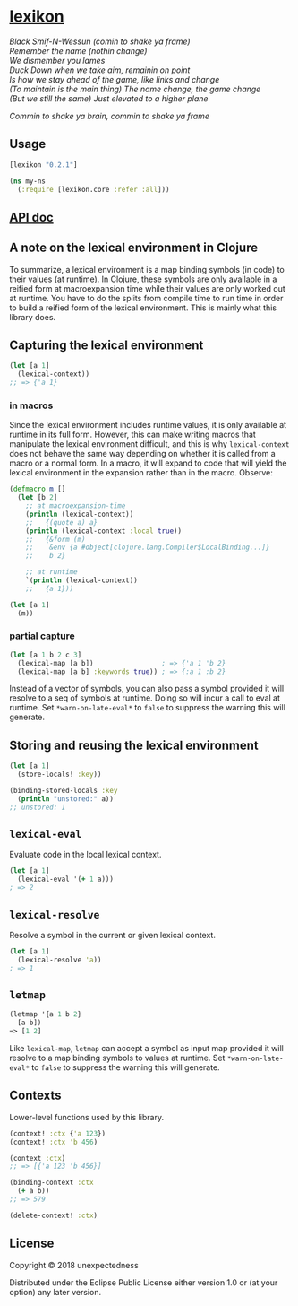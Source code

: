 # [lexikon](https://www.youtube.com/watch?v=ciEhswFOC3s)

*Black Smif-N-Wessun (comin to shake ya frame)*\
*Remember the name (nothin change)*\
*We dismember you lames*\
*Duck Down when we take aim, remainin on point*\
*Is how we stay ahead of the game, like links and change*\
*(To maintain is the main thing) The name change, the game change*\
*(But we still the same) Just elevated to a higher plane* 

*Commin to shake ya brain, commin to shake ya frame*

## Usage

```clojure
[lexikon "0.2.1"]
```

```clojure
(ns my-ns
  (:require [lexikon.core :refer :all]))
```

## [API doc](https://unexpectedness.github.io/lexikon/)

## A note on the lexical environment in Clojure

To summarize, a lexical environment is a map binding symbols (in code) to their values (at runtime). In Clojure, these symbols are only available in a reified form at macroexpansion time while their values are only worked out at runtime. You have to do the splits from compile time to run time in order to build a reified form of the lexical environment. This is mainly what this library does.

## Capturing the lexical environment

```clojure
(let [a 1]
  (lexical-context))
;; => {'a 1}
```

### in macros

Since the lexical environment includes runtime values, it is only available at runtime in its full form. However, this can make writing macros that manipulate the lexical environment difficult, and this is why `lexical-context` does not behave the same way depending on whether it is called from a macro or a normal form. In a macro, it will expand to code that will yield the lexical environment in the expansion rather than in the macro. Observe:

```clojure
(defmacro m []
  (let [b 2]
    ;; at macroexpansion-time
    (println (lexical-context))
    ;;   {(quote a) a}
    (println (lexical-context :local true))
    ;;   {&form (m)
    ;;    &env {a #object[clojure.lang.Compiler$LocalBinding...]}
    ;;    b 2}

    ;; at runtime
    `(println (lexical-context))
    ;;   {a 1}))

(let [a 1]
  (m))
```

### partial capture

```clojure
(let [a 1 b 2 c 3]
  (lexical-map [a b])                 ; => {'a 1 'b 2}
  (lexical-map [a b] :keywords true)) ; => {:a 1 :b 2}
```

Instead of a vector of symbols, you can also pass a symbol provided it will resolve to a seq of symbols at runtime. Doing so will incur a call to eval at runtime. Set `*warn-on-late-eval*` to `false` to suppress the warning this will generate.

## Storing and reusing the lexical environment

```clojure
(let [a 1]
  (store-locals! :key))

(binding-stored-locals :key
  (println "unstored:" a))
;; unstored: 1
```

## `lexical-eval`

Evaluate code in the local lexical context.

```clojure
(let [a 1]
  (lexical-eval '(+ 1 a)))
; => 2
```

## `lexical-resolve`

Resolve a symbol in the current or given lexical context.

```clojure
(let [a 1]
  (lexical-resolve 'a))
; => 1
```

## `letmap`

```clojure
(letmap '{a 1 b 2}
  [a b])
=> [1 2]
```

Like `lexical-map`, `letmap` can accept a symbol as input map provided it will resolve to a map binding symbols to values at runtime. Set `*warn-on-late-eval*` to `false` to suppress the warning this will generate.

## Contexts

Lower-level functions used by this library.

```clojure
(context! :ctx {'a 123})
(context! :ctx 'b 456)

(context :ctx)
;; => [{'a 123 'b 456}]

(binding-context :ctx
  (+ a b))
;; => 579

(delete-context! :ctx)
```

## License

Copyright © 2018 unexpectedness

Distributed under the Eclipse Public License either version 1.0 or (at
your option) any later version.
